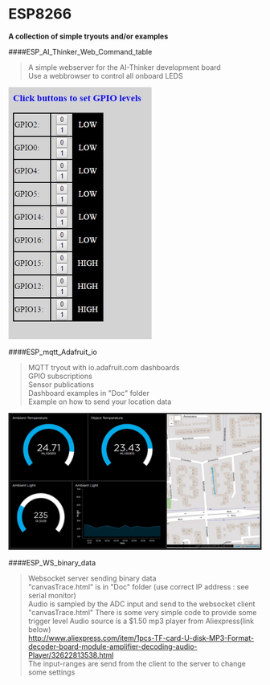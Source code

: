 # ESP8266  
**A collection of simple tryouts and/or examples**  

####ESP_AI_Thinker_Web_Command_table  
>   A simple webserver for the AI-Thinker development board  
>   Use a webbrowser to control all onboard LEDS  

![AI Thinker Board](https://github.com/jgmbrand/ESP8266/blob/master/ESP_AI_Thinker_Web_Command_table/Doc/WebPage.jpg)  

####ESP_mqtt_Adafruit_io

>   MQTT tryout with io.adafruit.com dashboards  
>	  GPIO subscriptions  
>	  Sensor publications  
>	  Dashboard examples in "Doc" folder  
>	  Example on how to send your location data  

![AI Thinker Board](https://github.com/jgmbrand/ESP8266/blob/master/ESP_mqtt_Adafruit_io/Doc/Adafruit_MQTT_Dashboard.jpg)


####ESP_WS_binary_data

>   Websocket server sending binary data  
>   "canvasTrace.html" is in "Doc" folder (use correct IP address : see serial monitor)  
>   Audio is sampled by the ADC input and send to the websocket client "canvasTrace.html"
>   There is some very simple code to provide some trigger level
>   Audio source is a $1.50 mp3 player from Aliexpress(link below)  
>   http://www.aliexpress.com/item/1pcs-TF-card-U-disk-MP3-Format-decoder-board-module-amplifier-decoding-audio-Player/32622813538.html  
>   The input-ranges are send from the client to the server to change some settings     
